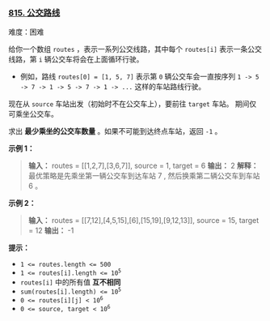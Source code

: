 ### [815\. 公交路线](https://leetcode.cn/problems/bus-routes/)

难度：困难

给你一个数组 `routes` ，表示一系列公交线路，其中每个 `routes[i]` 表示一条公交线路，第 `i` 辆公交车将会在上面循环行驶。

- 例如，路线 `routes[0] = [1, 5, 7]` 表示第 `0` 辆公交车会一直按序列 `1 -> 5 -> 7 -> 1 -> 5 -> 7 -> 1 -> ...` 这样的车站路线行驶。

现在从 `source` 车站出发（初始时不在公交车上），要前往 `target` 车站。 期间仅可乘坐公交车。

求出 **最少乘坐的公交车数量** 。如果不可能到达终点车站，返回 `-1` 。

**示例 1：**

> **输入：** routes = \[[1,2,7],[3,6,7]], source = 1, target = 6
> **输出：** 2
> **解释：** 最优策略是先乘坐第一辆公交车到达车站 7 , 然后换乘第二辆公交车到车站 6 。 

**示例 2：**

> **输入：** routes = \[[7,12],[4,5,15],[6],[15,19],[9,12,13]], source = 15, target = 12
> **输出：** -1

**提示：**

- <code>1 <= routes.length <= 500</code>
- <code>1 <= routes[i].length <= 10<sup>5</sup></code>
- `routes[i]` 中的所有值 **互不相同**
- <code>sum(routes[i].length) <= 10<sup>5</sup></code>
- <code>0 <= routes[i][j] < 10<sup>6</sup></code>
- <code>0 <= source, target < 10<sup>6</sup></code>
